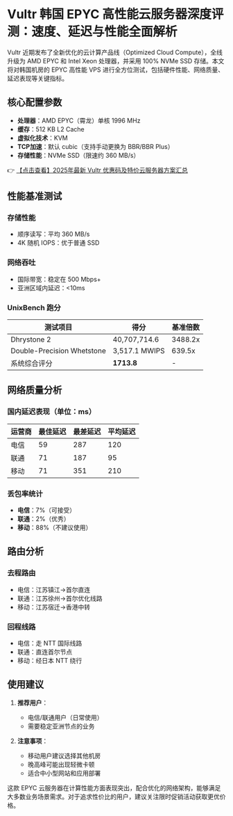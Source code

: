 # Vultr 韩国 EPYC 高性能云服务器深度评测：速度、延迟与性能全面解析

Vultr 近期发布了全新优化的云计算产品线（Optimized Cloud Compute），全线升级为 AMD EPYC 和 Intel Xeon 处理器，并采用 100% NVMe SSD 存储。本文将对韩国机房的 EPYC 高性能 VPS 进行全方位测试，包括硬件性能、网络质量、延迟表现等关键指标。

## 核心配置参数
- **处理器**：AMD EPYC（霄龙）单核 1996 MHz
- **缓存**：512 KB L2 Cache
- **虚拟化技术**：KVM
- **TCP加速**：默认 cubic（支持手动更换为 BBR/BBR Plus）
- **存储性能**：NVMe SSD（限速约 360 MB/s）

👉 [【点击查看】2025年最新 Vultr 优惠码及特价云服务器方案汇总](https://bit.ly/VuLtr)

## 性能基准测试
### 存储性能
- 顺序读写：平均 360 MB/s
- 4K 随机 IOPS：优于普通 SSD

### 网络吞吐
- 国际带宽：稳定在 500 Mbps+
- 亚洲区域内延迟：<10ms

### UnixBench 跑分
| 测试项目                  | 得分         | 基准倍数 |
|---------------------------|--------------|----------|
| Dhrystone 2               | 40,707,714.6 | 3488.2x  |
| Double-Precision Whetstone | 3,517.1 MWIPS | 639.5x  |
| 系统综合评分              | **1713.8**   | -        |

## 网络质量分析
### 国内延迟表现（单位：ms）
| 运营商 | 最佳延迟 | 最差延迟 | 平均延迟 |
|--------|----------|----------|----------|
| 电信   | 59       | 287      | 120      |
| 联通   | 71       | 187      | 95       |
| 移动   | 71       | 351      | 210      |

### 丢包率统计
- **电信**：7%（可接受）
- **联通**：2%（优秀）
- **移动**：88%（不建议使用）

## 路由分析
### 去程路由
- 电信：江苏镇江→首尔直连
- 联通：江苏徐州→首尔优化线路
- 移动：江苏宿迁→香港中转

### 回程线路
- 电信：走 NTT 国际线路
- 联通：直连首尔节点
- 移动：经日本 NTT 绕行

## 使用建议
1. **推荐用户**：
   - 电信/联通用户（日常使用）
   - 需要稳定亚洲节点的业务

2. **注意事项**：
   - 移动用户建议选择其他机房
   - 晚高峰可能出现轻微卡顿
   - 适合中小型网站和应用部署

这款 EPYC 云服务器在计算性能方面表现突出，配合优化的网络架构，能够满足大多数业务场景需求。对于追求性价比的用户，建议关注限时促销活动获取更优价格。